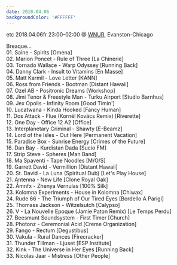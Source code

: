 ```yaml
---
date: 2018.04.06
backgroundColor: '#FFFFFF'
---
```


etc 2018.04.06fr 23:00-02:00 @ [WNUR](http://www.wnur.org/), Evanston-Chicago  

Breaque...  
01\. Saine - Spirits \[Omena\]  
02\. Marion Poncet - Rule of Three \[La Chinerie\]  
03\. Tornado Wallace - Warp Odyssey \[Running Back\]  
04\. Danny Clark - Insult to Vitamins \[En Masse\]  
05\. Matt Karmil - Love Letter \[KANN\]  
06\. Ross from Friends - Bootman \[Distant Hawaii\]  
07\. Ozel AB - Positronic Dreams \[Workshop\]  
08\. Jimi Tenor & Freestyle Man - Turku Airport \[Studio Barnhus\]  
09\. Jex Opolis - Infinity Room \[Good Timin'\]  
10\. Lucatwana - Kinda Hooked \[Fancy Human\]  
11\. Dos Attack - Flue (Kornél Kovács Remix) \[Riverette\]  
12\. One Day - Office 12 A2 \[Office\]  
13\. Interplanetary Criminal - Shawty \[E-Beamz\]  
14\. Lord of the Isles - Out Here \[Permanent Vacation\]  
15\. Paradise Box - Sunrise Energy \[Crimes of the Future\]  
16\. Dan Bay - Kurdistan Dada \[Sucio FM\]  
17\. Strip Steve - Spheres \[Man Band\]  
18\. Ma Spaventi - Tape Noodles \[M/O/S\]  
19\. Garrett David - Vermillion \[Distant Hawaii\]  
20\. St. David - La Luna (Spiritual Dub) \[Let's Play House\]  
21\. Antenna - New Life \[Clone Royal Oak\]  
22\. Åmnfx - Zhenya Vernulas \[100% Silk\]  
23\. Kolomna Experiments - House in Kolomna \[Chiwax\]  
24\. Rude 66 - The Triumph of Our Tired Eyes \[Bordello A Parigi\]  
25\. Thomass Jackson - Witzelsutch \[Calypso\]  
26\. V - La Nouvelle Epoque (Jamie Paton Remix) \[Le Temps Perdu\]  
27\. Beesmunt Soundsystem - First Timer \[Church\]  
28\. Photonz - Ceremonial Acid \[Creme Organization\]  
29\. Fango - Rectum \[Degustibus\]  
30\. Vakula - Rural Dances \[Firecracker\]  
31\. Thunder Tillman - Ljuset \[ESP Institute\]  
32\. Kink - The Universe in Her Eyes \[Running Back\]  
33\. Nicolas Jaar - Mistress \[Other People\]